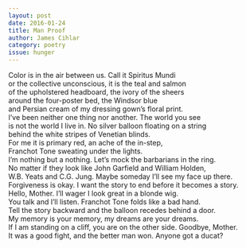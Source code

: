 ```yaml
---
layout: post 
date: 2016-01-24
title: Man Proof
author: James Cihlar
category: poetry
issue: hunger
---
```

Color is in the air between us. Call it Spiritus Mundi  
or the collective unconscious, it is the teal and salmon  
of the upholstered headboard, the ivory of the sheers  
around the four-poster bed, the Windsor blue  
and Persian cream of my dressing gown’s floral print.  
I’ve been neither one thing nor another. The world you see  
is not the world I live in. No silver balloon floating on a string  
behind the white stripes of Venetian blinds.  
For me it is primary red, an ache of the in-step,  
Franchot Tone sweating under the lights.  
I’m nothing but a nothing. Let’s mock the barbarians in the ring.  
No matter if they look like John Garfield and William Holden,  
W.B. Yeats and C.G. Jung. Maybe someday I’ll see my face up there.  
Forgiveness is okay. I want the story to end before it becomes a story.  
Hello, Mother. I’ll wager I look great in a blonde wig.  
You talk and I’ll listen. Franchot Tone folds like a bad hand.  
Tell the story backward and the balloon recedes behind a door.  
My memory is your memory, my dreams are your dreams.  
If I am standing on a cliff, you are on the other side. Goodbye, Mother.  
It was a good fight, and the better man won. Anyone got a ducat?